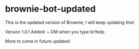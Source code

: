 # brownie-bot-updated
This is the updated version of Brownie, I will keep updating this!

Version 1.0.1
Added:
~ DM when you type br!help


More to come in future updates!
